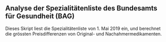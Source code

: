 ## Analyse der Spezialitätenliste des Bundesamts für Gesundheit (BAG)

Dieses Skript liest die Spezialitätenliste von 1. Mai 2019 ein, und berechnet
die grössten Preisdifferenzen von Original- und Nachahmermedikamenten.
